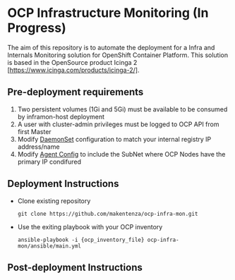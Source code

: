 # OCP Infrastructure Monitoring (In Progress)

The aim of this repository is to automate the deployment for a Infra and Internals Monitoring solution for OpenShift Container Platform. This solution is based in the OpenSource product Icinga 2 [https://www.icinga.com/products/icinga-2/].

## Pre-deployment requirements

1. Two persistent volumes (1Gi and 5Gi) must be available to be consumed by inframon-host deployment
2. A user with cluster-admin privileges must be logged to OCP API from first Master
3. Modify [DaemonSet](templates/inframon-agent.yaml#L55) configuration to match your internal registry IP address/name
4. Modify [Agent Config](image/agent/include/nrpe_conf/nre.cfg#L6) to include the SubNet where OCP Nodes have the primary IP condifured

## Deployment Instructions

- Clone existing repository

  ``` git clone https://github.com/makentenza/ocp-infra-mon.git ```

- Use the exiting playbook with your OCP inventory

  ``` ansible-playbook -i {ocp_inventory_file} ocp-infra-mon/ansible/main.yml ```

## Post-deployment Instructions
